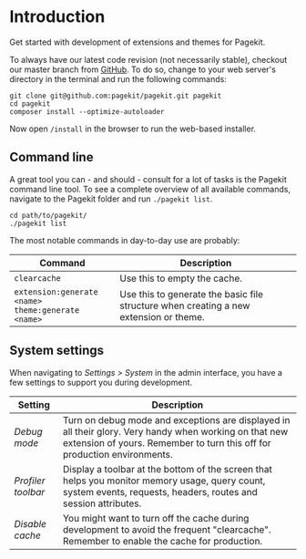 # Introduction

<p class="uk-article-lead">Get started with development of extensions and themes for Pagekit.</p>

To always have our latest code revision (not necessarily stable), checkout our master branch from [GitHub](https://github.com/pagekit/pagekit). To do so, change to your web server's directory in the terminal and run the following commands:

```shell
git clone git@github.com:pagekit/pagekit.git pagekit
cd pagekit
composer install --optimize-autoloader
```

Now open `/install` in the browser to run the web-based installer.

## Command line

A great tool you can - and should - consult for a lot of tasks is the Pagekit command line tool. To see a complete overview of all available commands, navigate to the Pagekit folder and run `./pagekit list`.

```shell
cd path/to/pagekit/
./pagekit list
```

The most notable commands in day-to-day use are probably:

| Command    | Description |
|------------------|-------------|
| `clearcache`     | Use this to empty the cache.  |
| `extension:generate <name>` <br> `theme:generate <name>`| Use this to generate the basic file structure when creating a new extension or theme.  |

## System settings

When navigating to *Settings > System* in the admin interface, you have a few settings to support you during development.

| Setting               | Description |
|-----------------------|-------------|
| *Debug mode*        | Turn on debug mode and exceptions are displayed in all their glory. Very handy when working on that new extension of yours. Remember to turn this off for production environments.  |
| *Profiler toolbar*  | Display a toolbar at the bottom of the screen that helps you monitor memory usage, query count, system events, requests, headers, routes and session attributes.  |
| *Disable cache*     | You might want to turn off the cache during development to avoid the frequent "clearcache". Remember to enable the cache for production.  |
